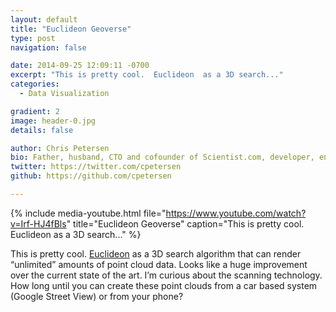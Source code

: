 ```yaml
---
layout: default
title: "Euclideon Geoverse"
type: post
navigation: false

date: 2014-09-25 12:09:11 -0700
excerpt: "This is pretty cool.  Euclideon  as a 3D search..."
categories:
  - Data Visualization

gradient: 2
image: header-0.jpg
details: false

author: Chris Petersen
bio: Father, husband, CTO and cofounder of Scientist.com, developer, entrepreneur and technologist.
twitter: https://twitter.com/cpetersen
github: https://github.com/cpetersen

---
```


{% include media-youtube.html file="https://www.youtube.com/watch?v=Irf-HJ4fBls" title="Euclideon Geoverse" caption="This is pretty cool.  Euclideon  as a 3D search..." %}

This is pretty cool.  [Euclideon](http://www.euclideon.com)  as a 3D search algorithm that can render “unlimited” amounts of point cloud data. Looks like a huge improvement over the current state of the art. I’m curious about the scanning technology. How long until you can create these point clouds from a car based system (Google Street View) or from your phone? 

 

